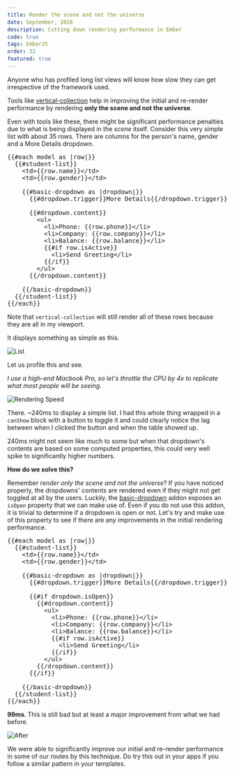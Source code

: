 ```yaml
---
title: Render the scene and not the universe
date: September, 2018
description: Cutting down rendering performance in Ember
code: true
tags: EmberJS
order: 32
featured: true
---
```


Anyone who has profiled long list views will know how slow they can get irrespective of the
framework used.

Tools like [vertical-collection](https://github.com/html-next/vertical-collection) help in
improving the initial and re-render performance by rendering **only the scene and not the
universe**.

Even with tools like these, there might be significant performance penalties due to what is
being displayed in the *scene* itself. Consider this very simple list with about 35 rows.
There are columns for the person's name, gender and a More Details dropdown. 

<pre>
{{#each model as |row|}}
  {{#student-list}}
    &lt;td&gt;{{row.name}}&lt;/td&gt;
    &lt;td&gt;{{row.gender}}&lt;/td&gt;

    {{#basic-dropdown as |dropdown|}}
      {{#dropdown.trigger}}More Details{{/dropdown.trigger}}

      {{#dropdown.content}}
        &lt;ul&gt;
          &lt;li&gt;Phone: {{row.phone}}&lt;/li&gt;
          &lt;li&gt;Company: {{row.company}}&lt;/li&gt;
          &lt;li&gt;Balance: {{row.balance}}&lt;/li&gt;
          {{#if row.isActive}}
            &lt;li&gt;Send Greeting&lt;/li&gt;
          {{/if}}
        &lt;/ul&gt;
      {{/dropdown.content}}

    {{/basic-dropdown}}
  {{/student-list}}
{{/each}}
</pre>

Note that `vertical-collection` will still render all of these rows because they are all
in my viewport.

It displays something as simple as this.

<div class="ajanta">
  <img
    class="img-responsive center-block pixelated blur"
    data-src="/static/images/list.png" 
    src="/static/images/lowres/list.png" 
    alt="List">

  <img class="img-responsive center-block original">
</div>

Let us profile this and see. 

*I use a high-end Macbook Pro, so let's throttle the CPU by 4x to replicate what most
people will be seeing.*

<div class="ajanta">
  <img
    class="img-responsive center-block pixelated blur"
    data-src="/static/images/before-isopen.png" 
    src="/static/images/lowres/before-isopen.png" 
    alt="Rendering Speed">

  <img class="img-responsive center-block original">
</div>

There. ~240ms to display a simple list. I had this whole thing wrapped in a `canShow` block
with a button to toggle it and could clearly notice the lag between when I clicked the button
and when the table showed up.

240ms might not seem like much to some but when that dropdown's contents are based on some
computed properties, this could very well spike to significantly higher numbers.

**How do we solve this?**

Remember *render only the scene and not the universe*? If you have noticed properly, the
dropdowns' contents are rendered even if they might not get toggled at all by the users.
Luckily, the [basic-dropdown](https://github.com/cibernox/ember-basic-dropdown) addon
exposes an `isOpen` property that we can make use of. Even if you do not use this addon, it is
trivial to determine if a dropdown is open or not. Let's try and make use of this property to
see if there are any improvements in the initial rendering performance.

<pre>
{{#each model as |row|}}
  {{#student-list}}
    &lt;td&gt;{{row.name}}&lt;/td&gt;
    &lt;td&gt;{{row.gender}}&lt;/td&gt;

    {{#basic-dropdown as |dropdown|}}
      {{#dropdown.trigger}}More Details{{/dropdown.trigger}}

      {{#if dropdown.isOpen}}
        {{#dropdown.content}}
          &lt;ul&gt;
            &lt;li&gt;Phone: {{row.phone}}&lt;/li&gt;
            &lt;li&gt;Company: {{row.company}}&lt;/li&gt;
            &lt;li&gt;Balance: {{row.balance}}&lt;/li&gt;
            {{#if row.isActive}}
              &lt;li&gt;Send Greeting&lt;/li&gt;
            {{/if}}
          &lt;/ul&gt;
        {{/dropdown.content}}
      {{/if}}

    {{/basic-dropdown}}
  {{/student-list}}
{{/each}}
</pre>

**99ms**. This is still bad but at least a major improvement from what we had before.

<div class="ajanta">
  <img
    class="img-responsive center-block pixelated blur"
    data-src="/static/images/after-isopen.png" 
    src="/static/images/lowres/after-isopen.png" 
    alt="After">

  <img class="img-responsive center-block original">
</div>

We were able to significantly improve our initial and re-render performance in some of our
routes by this technique. Do try this out in your apps if you follow a similar pattern in your templates.
